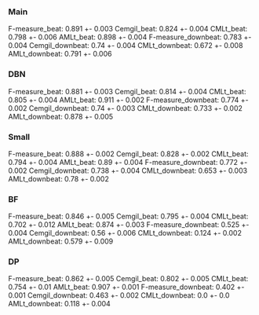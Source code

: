 ### Main
F-measure_beat: 0.891 +- 0.003
Cemgil_beat: 0.824 +- 0.004
CMLt_beat: 0.798 +- 0.006
AMLt_beat: 0.898 +- 0.004
F-measure_downbeat: 0.783 +- 0.004
Cemgil_downbeat: 0.74 +- 0.004
CMLt_downbeat: 0.672 +- 0.008
AMLt_downbeat: 0.791 +- 0.006


### DBN
F-measure_beat: 0.881 +- 0.003
Cemgil_beat: 0.814 +- 0.004
CMLt_beat: 0.805 +- 0.004
AMLt_beat: 0.911 +- 0.002
F-measure_downbeat: 0.774 +- 0.002
Cemgil_downbeat: 0.74 +- 0.003
CMLt_downbeat: 0.733 +- 0.002
AMLt_downbeat: 0.878 +- 0.005


### Small 
F-measure_beat: 0.888 +- 0.002
Cemgil_beat: 0.828 +- 0.002
CMLt_beat: 0.794 +- 0.004
AMLt_beat: 0.89 +- 0.004
F-measure_downbeat: 0.772 +- 0.002
Cemgil_downbeat: 0.738 +- 0.004
CMLt_downbeat: 0.653 +- 0.003
AMLt_downbeat: 0.78 +- 0.002


### BF
F-measure_beat: 0.846 +- 0.005
Cemgil_beat: 0.795 +- 0.004
CMLt_beat: 0.702 +- 0.012
AMLt_beat: 0.874 +- 0.003
F-measure_downbeat: 0.525 +- 0.004
Cemgil_downbeat: 0.56 +- 0.006
CMLt_downbeat: 0.124 +- 0.002
AMLt_downbeat: 0.579 +- 0.009



### DP
F-measure_beat: 0.862 +- 0.005
Cemgil_beat: 0.802 +- 0.005
CMLt_beat: 0.754 +- 0.01
AMLt_beat: 0.907 +- 0.001
F-measure_downbeat: 0.402 +- 0.001
Cemgil_downbeat: 0.463 +- 0.002
CMLt_downbeat: 0.0 +- 0.0
AMLt_downbeat: 0.118 +- 0.004


